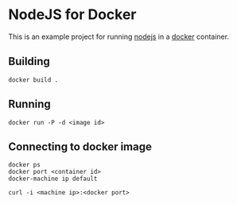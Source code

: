 # NodeJS for Docker

This is an example project for running [nodejs](https://nodejs.org/) in a [docker](https://www.docker.com/) container.

## Building

    docker build .

## Running

    docker run -P -d <image id>

## Connecting to docker image

    docker ps
    docker port <container id>
    docker-machine ip default

    curl -i <machine ip>:<docker port>
